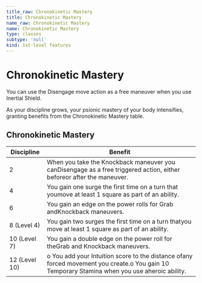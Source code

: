 ```yaml
---
title_raw: Chronokinetic Mastery
title: Chronokinetic Mastery
name_raw: Chronokinetic Mastery
name: Chronokinetic Mastery
type: classes
subtype: 'null'
kind: 1st-level features
---
```


# Chronokinetic Mastery

You can use the Disengage move action as a free maneuver when you use Inertial Shield.

As your discipline grows, your psionic mastery of your body intensifies, granting benefits from the Chronokinetic Mastery table.

## Chronokinetic Mastery

| Discipline    | Benefit                                                                                                                                       |
| ------------- | --------------------------------------------------------------------------------------------------------------------------------------------- |
| 2             | When you take the Knockback maneuver you canDisengage as a free triggered action, either beforeor after the maneuver.                         |
| 4             | You gain one surge the first time on a turn that youmove at least 1 square as part of an ability.                                             |
| 6             | You gain an edge on the power rolls for Grab andKnockback maneuvers.                                                                          |
| 8 (Level 4)   | You gain two surges the first time on a turn thatyou move at least 1 square as part of an ability.                                            |
| 10 (Level 7)  | You gain a double edge on the power roll for theGrab and Knockback maneuvers.                                                                 |
| 12 (Level 10) | o You add your Intuition score to the distance ofany forced movement you create.o You gain 10 Temporary Stamina when you use aheroic ability. |
